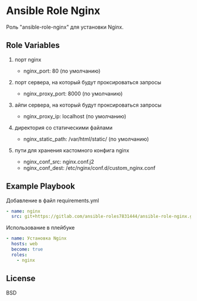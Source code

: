 Ansible Role Nginx
=========

Роль "ansible-role-nginx" для установки Nginx.

Role Variables
--------------

1. порт nginx
    - nginx_port: 80 (по умолчанию)

2. порт сервера, на который будут проксироваться запросы
    - nginx_proxy_port: 8000 (по умолчанию)

3. айпи сервера, на который будут проксироваться запросы
    - nginx_proxy_ip: localhost (по умолчанию)

4. директория со статическими файлами
    - nginx_static_path: /var/html/static/ (по умолчанию)

5. пути для хранения кастомного конфига nginx
    - nginx_conf_src: nginx.conf.j2
    - nginx_conf_dest: /etc/nginx/conf.d/custom_nginx.conf

Example Playbook
----------------

Добавление в файл requirements.yml

```yaml
- name: nginx
  src: git+https://gitlab.com/ansible-roles7831444/ansible-role-nginx.git
```

Использование в плейбуке

```yaml
- name: Установка Nginx
  hosts: web
  become: true
  roles:
    - nginx
```

License
-------

BSD
